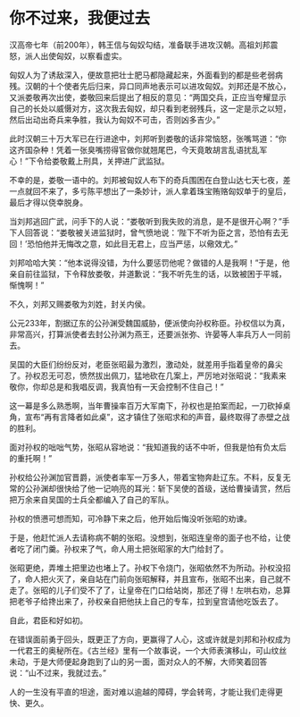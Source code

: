 # 你不过来，我便过去

汉高帝七年（前200年），韩王信与匈奴勾结，准备联手进攻汉朝。高祖刘邦震怒，派人出使匈奴，以察看虚实。 

匈奴人为了诱敌深入，便故意把壮士肥马都隐藏起来，外面看到的都是些老弱病残。汉朝的十个使者先后归来，异口同声地表示可以进攻匈奴。刘邦还是不放心，又派娄敬再次出使，娄敬回来后提出了相反的意见：“两国交兵，正应当夸耀显示自己的长处以威慑对方，这次我去匈奴，却只看到老弱残兵，这一定是示之以短，然后出动出奇兵来争胜，我认为匈奴不可击，否则凶多吉少。” 

此时汉朝三十万大军已在行进途中，刘邦听到娄敬的话非常恼怒，张嘴骂道：“你这齐国杂种！凭着一张臭嘴捞得官做你就翘尾巴，今天竟敢胡言乱语扰乱军心！”下令给娄敬戴上刑具，关押进广武监狱。 

不幸的是，娄敬一语中的。刘邦被匈奴人布下的奇兵围困在白登山达七天七夜，差一点就回不来了，多亏陈平想出了一条妙计，派人拿着珠宝贿赂匈奴单于的皇后，最后才得以侥幸脱身。 

当刘邦逃回广武，问手下的人说：“娄敬听到我失败的消息，是不是很开心啊？”手下人回答说：“娄敬被关进监狱时，曾气愤地说：‘陛下不听为臣之言，恐怕有去无回！’恐怕他并无悔改之意，如此目无君上，应当严惩，以儆效尤。” 

刘邦哈哈大笑：“他本说得没错，为什么要惩罚他呢？做错的人是我啊！”于是，他亲自前往监狱，下令释放娄敬，并道歉说：“我不听先生的话，以致被困于平城，惭愧啊！” 

不久，刘邦又赐娄敬为刘姓，封关内侯。 

公元233年，割据辽东的公孙渊受魏国威胁，便派使向孙权称臣。孙权信以为真，非常高兴，打算派使者去封公孙渊为燕王，还要派张弥、许晏等人率兵万人一同前去。 

吴国的大臣们纷纷反对，老臣张昭最为激烈，激动处，就差用手指着皇帝的鼻尖了。孙权忍无可忍，愤然拔出佩刀，猛地砍在几案上，严厉地对张昭说：“我素来敬你，你却总是和我唱反调，我真怕有一天会控制不住自己！” 

这一幕是多么熟悉啊，当年曹操率百万大军南下，孙权也是拍案而起，一刀砍掉桌角，宣布“再有言降者如此桌”，这才镇住了张昭求和的声音，最终取得了赤壁之战的胜利。 

面对孙权的咄咄气势，张昭从容地说：“我知道我的话不中听，但我是怕有负太后的重托啊！” 

孙权给公孙渊加官晋爵，派使者率军一万多人，带着宝物奔赴辽东。不料，反复无常的公孙渊却很快给了他一记响亮的耳光：斩下吴使的首级，送给曹操请赏，然后把万余来自吴国的士兵全都编入了自己的军队。 

孙权的愤懑可想而知，可冷静下来之后，他开始后悔没听张昭的劝谏。 

于是，他赶忙派人去请称病不朝的张昭。没想到，张昭连皇帝的面子也不给，让使者吃了闭门羹。孙权来了气，命人用土把张昭家的大门给封了。 

张昭更绝，弄堆土把里边也堵上了。孙权下令烧门，张昭依然不为所动。孙权没招了，命人把火灭了，亲自站在门前向张昭解释，并且宣布，张昭不出来，自己就不走了。张昭的儿子们受不了了，让皇帝在门口给站岗，那还了得！左哄右劝，总算把老爷子给搀出来了，孙权亲自把他扶上自己的专车，拉到皇宫请他吃饭去了。 

自此，君臣和好如初。 

在错误面前勇于回头，既更正了方向，更赢得了人心，这或许就是刘邦和孙权成为一代君王的奥秘所在。《古兰经》里有一个故事说，一个大师表演移山，可山纹丝未动，于是大师便起身跑到了山的另一面，面对众人的不解，大师笑着回答说：“山不过来，我就过去。” 

人的一生没有平直的坦途，面对难以逾越的障碍，学会转弯，才能让我们走得更快、更久。